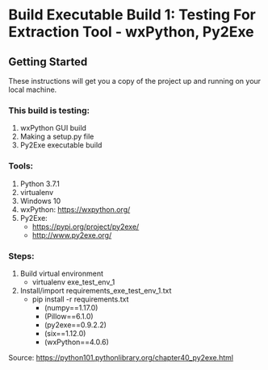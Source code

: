 # Build Executable Build 1: Testing For Extraction Tool - wxPython, Py2Exe

## Getting Started
These instructions will get you a copy of the project up and running on your local machine.

### This build is testing:
1. wxPython GUI build
2. Making a setup.py file
3. Py2Exe executable build

### Tools:
1. Python 3.7.1
2. virtualenv
3. Windows 10
4. wxPython: https://wxpython.org/
5. Py2Exe:
   * https://pypi.org/project/py2exe/
   * http://www.py2exe.org/
  
### Steps:
1. Build virtual environment
   * virtualenv exe_test_env_1
2. Install/import requirements_exe_test_env_1.txt
   * pip install -r requirements.txt
     * (numpy==1.17.0)
     * (Pillow==6.1.0)
     * (py2exe==0.9.2.2)
     * (six==1.12.0)
     * (wxPython==4.0.6)


Source: https://python101.pythonlibrary.org/chapter40_py2exe.html

